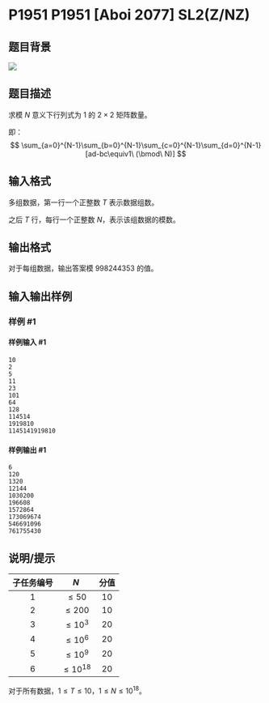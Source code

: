# P1951 P1951 [Aboi 2077] SL2(Z/NZ)

## 题目背景

![](https://cdn.luogu.com.cn/upload/image_hosting/gdzfpiv1.png)

## 题目描述

求模 $N$ 意义下行列式为 $1$ 的 $2\times2$ 矩阵数量。

即：
$$
\sum_{a=0}^{N-1}\sum_{b=0}^{N-1}\sum_{c=0}^{N-1}\sum_{d=0}^{N-1}[ad-bc\equiv1\ (\bmod\ N)]
$$

## 输入格式

多组数据，第一行一个正整数 $T$ 表示数据组数。

之后 $T$ 行，每行一个正整数 $N$，表示该组数据的模数。

## 输出格式

对于每组数据，输出答案模 $998244353$ 的值。

## 输入输出样例

### 样例 #1

#### 样例输入 #1

```
10
2
5
11
23
101
64
128
114514
1919810
1145141919810
```

#### 样例输出 #1

```
6
120
1320
12144
1030200
196608
1572864
173069674
546691096
761755430
```

## 说明/提示

| 子任务编号 | $N$ | 分值 |
| :-----------: | :-----------: | :-----------: |
| $1$ | $\le50$ | $10$ |
| $2$ | $\le200$ | $10$ |
| $3$ | $\le10^3$ | $20$ |
| $4$ | $\le10^6$ | $20$ |
| $5$ | $\le10^9$ | $20$ |
| $6$ | $\le10^{18}$ | $20$ |


对于所有数据，$1\le T\le10$，$1\le N\le10^{18}$。

